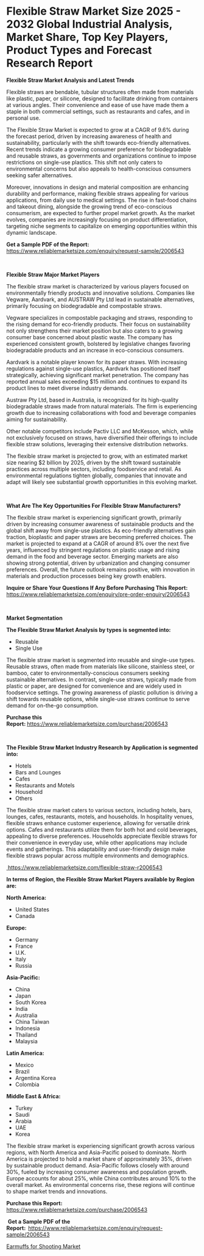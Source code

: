 <p><h1>Flexible Straw Market Size 2025 - 2032 Global Industrial Analysis, Market Share, Top Key Players, Product Types and Forecast Research Report</h1></p><p><strong>Flexible Straw Market Analysis and Latest Trends</strong></p>
<p><p>Flexible straws are bendable, tubular structures often made from materials like plastic, paper, or silicone, designed to facilitate drinking from containers at various angles. Their convenience and ease of use have made them a staple in both commercial settings, such as restaurants and cafes, and in personal use.</p><p>The Flexible Straw Market is expected to grow at a CAGR of 9.6% during the forecast period, driven by increasing awareness of health and sustainability, particularly with the shift towards eco-friendly alternatives. Recent trends indicate a growing consumer preference for biodegradable and reusable straws, as governments and organizations continue to impose restrictions on single-use plastics. This shift not only caters to environmental concerns but also appeals to health-conscious consumers seeking safer alternatives. </p><p>Moreover, innovations in design and material composition are enhancing durability and performance, making flexible straws appealing for various applications, from daily use to medical settings. The rise in fast-food chains and takeout dining, alongside the growing trend of eco-conscious consumerism, are expected to further propel market growth. As the market evolves, companies are increasingly focusing on product differentiation, targeting niche segments to capitalize on emerging opportunities within this dynamic landscape.</p></p>
<p><strong>Get a Sample PDF of the Report:&nbsp;</strong> <a href="https://www.reliablemarketsize.com/enquiry/request-sample/2006543?utm_campaign=2355&utm_medium=2&utm_source=Github&utm_content=ia&utm_term=08022025&utm_id=flexible-straw">https://www.reliablemarketsize.com/enquiry/request-sample/2006543</a></p>
<p>&nbsp;</p>
<p><strong>Flexible Straw Major Market Players</strong></p>
<p><p>The flexible straw market is characterized by various players focused on environmentally friendly products and innovative solutions. Companies like Vegware, Aardvark, and AUSTRAW Pty Ltd lead in sustainable alternatives, primarily focusing on biodegradable and compostable straws. </p><p>Vegware specializes in compostable packaging and straws, responding to the rising demand for eco-friendly products. Their focus on sustainability not only strengthens their market position but also caters to a growing consumer base concerned about plastic waste. The company has experienced consistent growth, bolstered by legislative changes favoring biodegradable products and an increase in eco-conscious consumers.</p><p>Aardvark is a notable player known for its paper straws. With increasing regulations against single-use plastics, Aardvark has positioned itself strategically, achieving significant market penetration. The company has reported annual sales exceeding $15 million and continues to expand its product lines to meet diverse industry demands. </p><p>Austraw Pty Ltd, based in Australia, is recognized for its high-quality biodegradable straws made from natural materials. The firm is experiencing growth due to increasing collaborations with food and beverage companies aiming for sustainability. </p><p>Other notable competitors include Pactiv LLC and McKesson, which, while not exclusively focused on straws, have diversified their offerings to include flexible straw solutions, leveraging their extensive distribution networks. </p><p>The flexible straw market is projected to grow, with an estimated market size nearing $2 billion by 2025, driven by the shift toward sustainable practices across multiple sectors, including foodservice and retail. As environmental regulations tighten globally, companies that innovate and adapt will likely see substantial growth opportunities in this evolving market.</p></p>
<p>&nbsp;</p>
<p><strong>What Are The Key Opportunities For Flexible Straw Manufacturers?</strong></p>
<p><p>The flexible straw market is experiencing significant growth, primarily driven by increasing consumer awareness of sustainable products and the global shift away from single-use plastics. As eco-friendly alternatives gain traction, bioplastic and paper straws are becoming preferred choices. The market is projected to expand at a CAGR of around 8% over the next five years, influenced by stringent regulations on plastic usage and rising demand in the food and beverage sector. Emerging markets are also showing strong potential, driven by urbanization and changing consumer preferences. Overall, the future outlook remains positive, with innovation in materials and production processes being key growth enablers.</p></p>
<p><strong>Inquire or Share Your Questions If Any Before Purchasing This Report:</strong> <a href="https://www.reliablemarketsize.com/enquiry/pre-order-enquiry/2006543?utm_campaign=2355&utm_medium=2&utm_source=Github&utm_content=ia&utm_term=08022025&utm_id=flexible-straw">https://www.reliablemarketsize.com/enquiry/pre-order-enquiry/2006543</a></p>
<p>&nbsp;</p>
<p><strong>Market Segmentation</strong></p>
<p><strong>The Flexible Straw Market Analysis by types is segmented into:</strong></p>
<p><ul><li>Reusable</li><li>Single Use</li></ul></p>
<p><p>The flexible straw market is segmented into reusable and single-use types. Reusable straws, often made from materials like silicone, stainless steel, or bamboo, cater to environmentally-conscious consumers seeking sustainable alternatives. In contrast, single-use straws, typically made from plastic or paper, are designed for convenience and are widely used in foodservice settings. The growing awareness of plastic pollution is driving a shift towards reusable options, while single-use straws continue to serve demand for on-the-go consumption.</p></p>
<p><strong>Purchase this Report:&nbsp;</strong><a href="https://www.reliablemarketsize.com/purchase/2006543?utm_campaign=2355&utm_medium=2&utm_source=Github&utm_content=ia&utm_term=08022025&utm_id=flexible-straw">https://www.reliablemarketsize.com/purchase/2006543</a></p>
<p>&nbsp;</p>
<p><strong>The Flexible Straw Market Industry Research by Application is segmented into:</strong></p>
<p><ul><li>Hotels</li><li>Bars and Lounges</li><li>Cafes</li><li>Restaurants and Motels</li><li>Household</li><li>Others</li></ul></p>
<p><p>The flexible straw market caters to various sectors, including hotels, bars, lounges, cafes, restaurants, motels, and households. In hospitality venues, flexible straws enhance customer experience, allowing for versatile drink options. Cafes and restaurants utilize them for both hot and cold beverages, appealing to diverse preferences. Households appreciate flexible straws for their convenience in everyday use, while other applications may include events and gatherings. This adaptability and user-friendly design make flexible straws popular across multiple environments and demographics.</p></p>
<p><a href="https://www.reliablemarketsize.com/flexible-straw-r2006543?utm_campaign=2355&utm_medium=2&utm_source=Github&utm_content=ia&utm_term=08022025&utm_id=flexible-straw">&nbsp;https://www.reliablemarketsize.com/flexible-straw-r2006543</a></p>
<p><strong>In terms of Region, the Flexible Straw Market Players available by Region are:</strong></p>
<p>
    <p> <strong> North America: </strong>
        <ul>
            <li>United States</li>
            <li>Canada</li>
        </ul>
        </p> 
    <p> <strong> Europe: </strong>
        <ul>
            <li>Germany</li>
            <li>France</li>
            <li>U.K.</li>
            <li>Italy</li>
            <li>Russia</li>
        </ul>
        </p> 
    <p> <strong> Asia-Pacific: </strong>
        <ul>
            <li>China</li>
            <li>Japan</li>
            <li>South Korea</li>
            <li>India</li>
            <li>Australia</li>
            <li>China Taiwan</li>
            <li>Indonesia</li>
            <li>Thailand</li>
            <li>Malaysia</li>
        </ul>
        </p> 
    <p> <strong> Latin America: </strong>
        <ul>
            <li>Mexico</li>
            <li>Brazil</li>
            <li>Argentina Korea</li>
            <li>Colombia</li>
        </ul>
        </p> 
    <p> <strong> Middle East & Africa: </strong>
        <ul>
            <li>Turkey</li>
            <li>Saudi</li>
            <li>Arabia</li>
            <li>UAE</li>
            <li>Korea</li>
        </ul>
    </p>
    </p>
<p><p>The flexible straw market is experiencing significant growth across various regions, with North America and Asia-Pacific poised to dominate. North America is projected to hold a market share of approximately 35%, driven by sustainable product demand. Asia-Pacific follows closely with around 30%, fueled by increasing consumer awareness and population growth. Europe accounts for about 25%, while China contributes around 10% to the overall market. As environmental concerns rise, these regions will continue to shape market trends and innovations.</p></p>
<p><strong>Purchase this Report: </strong><a href="https://www.reliablemarketsize.com/purchase/2006543?utm_campaign=2355&utm_medium=2&utm_source=Github&utm_content=ia&utm_term=08022025&utm_id=flexible-straw">https://www.reliablemarketsize.com/purchase/2006543</a></p>
<p>&nbsp;<strong>Get a Sample PDF of the Report:&nbsp;&nbsp;</strong><a href="https://www.reliablemarketsize.com/enquiry/request-sample/2006543?utm_campaign=2355&utm_medium=2&utm_source=Github&utm_content=ia&utm_term=08022025&utm_id=flexible-straw">https://www.reliablemarketsize.com/enquiry/request-sample/2006543</a></p>
<p><strong></strong></p>
<p><p><a href="https://github.com/schwminh2001101/Market-Research-Report-List-1/blob/main/earmuffs-for-shooting-market.md?utm_campaign=2355&utm_medium=2&utm_source=Github&utm_content=ia&utm_term=08022025&utm_id=flexible-straw">Earmuffs for Shooting Market</a></p></p>